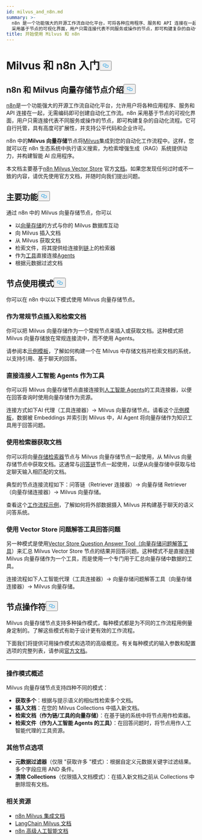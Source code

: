 ```yaml
---
id: milvus_and_n8n.md
summary: >-
  n8n 是一个功能强大的开源工作流自动化平台，可将各种应用程序、服务和 API 连接在一起，无需编码即可创建自动化工作流。n8n
  采用基于节点的可视化界面，用户只需连接代表不同服务或操作的节点，即可构建复杂的自动化流程。它可自行托管，具有高度可扩展性，并支持公平代码和企业许可。
title: 开始使用 Milvus 和 n8n
---
```

<h1 id="Getting-Started-with-Milvus-and-n8n" class="common-anchor-header">Milvus 和 n8n 入门<button data-href="#Getting-Started-with-Milvus-and-n8n" class="anchor-icon" translate="no">
      <svg translate="no"
        aria-hidden="true"
        focusable="false"
        height="20"
        version="1.1"
        viewBox="0 0 16 16"
        width="16"
      >
        <path
          fill="#0092E4"
          fill-rule="evenodd"
          d="M4 9h1v1H4c-1.5 0-3-1.69-3-3.5S2.55 3 4 3h4c1.45 0 3 1.69 3 3.5 0 1.41-.91 2.72-2 3.25V8.59c.58-.45 1-1.27 1-2.09C10 5.22 8.98 4 8 4H4c-.98 0-2 1.22-2 2.5S3 9 4 9zm9-3h-1v1h1c1 0 2 1.22 2 2.5S13.98 12 13 12H9c-.98 0-2-1.22-2-2.5 0-.83.42-1.64 1-2.09V6.25c-1.09.53-2 1.84-2 3.25C6 11.31 7.55 13 9 13h4c1.45 0 3-1.69 3-3.5S14.5 6 13 6z"
        ></path>
      </svg>
    </button></h1><h2 id="Introduction-to-n8n-and-the-Milvus-Vector-Store-Node" class="common-anchor-header">n8n 和 Milvus 向量存储节点介绍<button data-href="#Introduction-to-n8n-and-the-Milvus-Vector-Store-Node" class="anchor-icon" translate="no">
      <svg translate="no"
        aria-hidden="true"
        focusable="false"
        height="20"
        version="1.1"
        viewBox="0 0 16 16"
        width="16"
      >
        <path
          fill="#0092E4"
          fill-rule="evenodd"
          d="M4 9h1v1H4c-1.5 0-3-1.69-3-3.5S2.55 3 4 3h4c1.45 0 3 1.69 3 3.5 0 1.41-.91 2.72-2 3.25V8.59c.58-.45 1-1.27 1-2.09C10 5.22 8.98 4 8 4H4c-.98 0-2 1.22-2 2.5S3 9 4 9zm9-3h-1v1h1c1 0 2 1.22 2 2.5S13.98 12 13 12H9c-.98 0-2-1.22-2-2.5 0-.83.42-1.64 1-2.09V6.25c-1.09.53-2 1.84-2 3.25C6 11.31 7.55 13 9 13h4c1.45 0 3-1.69 3-3.5S14.5 6 13 6z"
        ></path>
      </svg>
    </button></h2><p><a href="https://n8n.io/">n8n</a>是一个功能强大的开源工作流自动化平台，允许用户将各种应用程序、服务和 API 连接在一起，无需编码即可创建自动化工作流。n8n 采用基于节点的可视化界面，用户只需连接代表不同服务或操作的节点，即可构建复杂的自动化流程。它可自行托管，具有高度可扩展性，并支持公平代码和企业许可。</p>
<p>n8n 中的<strong>Milvus 向量存储</strong>节点将<a href="https://milvus.io/">Milvus</a>集成到您的自动化工作流程中。这样，您就可以在 n8n 生态系统中执行语义搜索，为检索增强生成（RAG）系统提供动力，并构建智能 AI 应用程序。</p>
<p>本文档主要基于<a href="https://docs.n8n.io/integrations/builtin/cluster-nodes/root-nodes/n8n-nodes-langchain.vectorstoremilvus/">n8n Milvus Vector Store</a> 官方<a href="https://docs.n8n.io/integrations/builtin/cluster-nodes/root-nodes/n8n-nodes-langchain.vectorstoremilvus/">文档</a>。如果您发现任何过时或不一致的内容，请优先使用官方文档，并随时向我们提出问题。</p>
<h2 id="Key-Features" class="common-anchor-header">主要功能<button data-href="#Key-Features" class="anchor-icon" translate="no">
      <svg translate="no"
        aria-hidden="true"
        focusable="false"
        height="20"
        version="1.1"
        viewBox="0 0 16 16"
        width="16"
      >
        <path
          fill="#0092E4"
          fill-rule="evenodd"
          d="M4 9h1v1H4c-1.5 0-3-1.69-3-3.5S2.55 3 4 3h4c1.45 0 3 1.69 3 3.5 0 1.41-.91 2.72-2 3.25V8.59c.58-.45 1-1.27 1-2.09C10 5.22 8.98 4 8 4H4c-.98 0-2 1.22-2 2.5S3 9 4 9zm9-3h-1v1h1c1 0 2 1.22 2 2.5S13.98 12 13 12H9c-.98 0-2-1.22-2-2.5 0-.83.42-1.64 1-2.09V6.25c-1.09.53-2 1.84-2 3.25C6 11.31 7.55 13 9 13h4c1.45 0 3-1.69 3-3.5S14.5 6 13 6z"
        ></path>
      </svg>
    </button></h2><p>通过 n8n 中的 Milvus 向量存储节点，你可以</p>
<ul>
<li>以<a href="https://docs.n8n.io/glossary/#ai-vector-store">向量存储</a>的方式与你的 Milvus 数据库互动</li>
<li>向 Milvus 插入文档</li>
<li>从 Milvus 获取文档</li>
<li>检索文件，将其提供给连接到<a href="https://docs.n8n.io/glossary/#ai-chain">链</a>上的检索器</li>
<li>作为<a href="https://docs.n8n.io/glossary/#ai-tool">工具</a>直接连接<a href="https://docs.n8n.io/glossary/#ai-agent">Agents</a></li>
<li>根据元数据过滤文档</li>
</ul>
<h2 id="Node-Usage-Patterns" class="common-anchor-header">节点使用模式<button data-href="#Node-Usage-Patterns" class="anchor-icon" translate="no">
      <svg translate="no"
        aria-hidden="true"
        focusable="false"
        height="20"
        version="1.1"
        viewBox="0 0 16 16"
        width="16"
      >
        <path
          fill="#0092E4"
          fill-rule="evenodd"
          d="M4 9h1v1H4c-1.5 0-3-1.69-3-3.5S2.55 3 4 3h4c1.45 0 3 1.69 3 3.5 0 1.41-.91 2.72-2 3.25V8.59c.58-.45 1-1.27 1-2.09C10 5.22 8.98 4 8 4H4c-.98 0-2 1.22-2 2.5S3 9 4 9zm9-3h-1v1h1c1 0 2 1.22 2 2.5S13.98 12 13 12H9c-.98 0-2-1.22-2-2.5 0-.83.42-1.64 1-2.09V6.25c-1.09.53-2 1.84-2 3.25C6 11.31 7.55 13 9 13h4c1.45 0 3-1.69 3-3.5S14.5 6 13 6z"
        ></path>
      </svg>
    </button></h2><p>你可以在 n8n 中以以下模式使用 Milvus 向量存储节点。</p>
<h3 id="Use-as-a-regular-node-to-insert-and-retrieve-documents" class="common-anchor-header">作为常规节点插入和检索文档</h3><p>你可以把 Milvus 向量存储作为一个常规节点来插入或获取文档。这种模式把 Milvus 向量存储放在常规连接流中，而不使用 Agents。</p>
<p>请参阅本<a href="https://n8n.io/workflows/3573-create-a-rag-system-with-paul-essays-milvus-and-openai-for-cited-answers/">示例模板</a>，了解如何构建一个在 Milvus 中存储文档并检索文档的系统，以支持引用、基于聊天的回答。</p>
<h3 id="Connect-directly-to-an-AI-agent-as-a-tool" class="common-anchor-header">直接连接人工智能 Agents 作为工具</h3><p>你可以将 Milvus 向量存储节点直接连接到<a href="https://docs.n8n.io/integrations/builtin/cluster-nodes/root-nodes/n8n-nodes-langchain.agent/">人工智能 Agents</a>的工具连接器，以便在回答查询时使用向量存储作为资源。</p>
<p>连接方式如下AI 代理（工具连接器）-&gt; Milvus 向量存储节点。请看这个<a href="https://n8n.io/workflows/3576-paul-graham-essay-search-and-chat-with-milvus-vector-database/">示例模板</a>，数据被 Embeddings 并索引到 Milvus 中，AI Agent 将向量存储作为知识工具用于回答问题。</p>
<h3 id="Use-a-retriever-to-fetch-documents" class="common-anchor-header">使用检索器获取文档</h3><p>你可以将向量<a href="https://docs.n8n.io/integrations/builtin/cluster-nodes/sub-nodes/n8n-nodes-langchain.retrievervectorstore/">存储检索器</a>节点与 Milvus 向量存储节点一起使用，从 Milvus 向量存储节点中获取文档。这通常与<a href="https://docs.n8n.io/integrations/builtin/cluster-nodes/root-nodes/n8n-nodes-langchain.chainretrievalqa/">问答链</a>节点一起使用，以便从向量存储中获取与给定聊天输入相匹配的文档。</p>
<p>典型的节点连接流程如下：问答链（Retriever 连接器）-&gt; 向量存储 Retriever（向量存储连接器）-&gt; Milvus 向量存储。</p>
<p>查看这个<a href="https://n8n.io/workflows/3574-create-a-paul-graham-essay-qanda-system-with-openai-and-milvus-vector-database/">工作流程示例</a>，了解如何将外部数据摄入 Milvus 并构建基于聊天的语义问答系统。</p>
<h3 id="Use-the-Vector-Store-Question-Answer-Tool-to-answer-questions" class="common-anchor-header">使用 Vector Store 问题解答工具回答问题</h3><p>另一种模式是使用<a href="https://docs.n8n.io/integrations/builtin/cluster-nodes/sub-nodes/n8n-nodes-langchain.toolvectorstore/">Vector Store Question Answer Tool（向量存储问题解答工具</a>）来汇总 Milvus Vector Store 节点的结果并回答问题。这种模式不是直接连接 Milvus 向量存储作为一个工具，而是使用一个专门用于汇总向量存储中数据的工具。</p>
<p>连接流程如下人工智能代理（工具连接器）-&gt; 向量存储问题解答工具（向量存储连接器）-&gt; Milvus 向量存储。</p>
<h2 id="Node-Operation-Modes" class="common-anchor-header">节点操作符<button data-href="#Node-Operation-Modes" class="anchor-icon" translate="no">
      <svg translate="no"
        aria-hidden="true"
        focusable="false"
        height="20"
        version="1.1"
        viewBox="0 0 16 16"
        width="16"
      >
        <path
          fill="#0092E4"
          fill-rule="evenodd"
          d="M4 9h1v1H4c-1.5 0-3-1.69-3-3.5S2.55 3 4 3h4c1.45 0 3 1.69 3 3.5 0 1.41-.91 2.72-2 3.25V8.59c.58-.45 1-1.27 1-2.09C10 5.22 8.98 4 8 4H4c-.98 0-2 1.22-2 2.5S3 9 4 9zm9-3h-1v1h1c1 0 2 1.22 2 2.5S13.98 12 13 12H9c-.98 0-2-1.22-2-2.5 0-.83.42-1.64 1-2.09V6.25c-1.09.53-2 1.84-2 3.25C6 11.31 7.55 13 9 13h4c1.45 0 3-1.69 3-3.5S14.5 6 13 6z"
        ></path>
      </svg>
    </button></h2><p>Milvus 向量存储节点支持多种操作模式，每种模式都是为不同的工作流程用例量身定制的。了解这些模式有助于设计更有效的工作流程。</p>
<p>下面我们将提供可用操作模式和选项的高级概览。有关每种模式的输入参数和配置选项的完整列表，请参阅<a href="https://docs.n8n.io/integrations/builtin/cluster-nodes/root-nodes/n8n-nodes-langchain.vectorstoremilvus/">官方文档</a>。</p>
<hr>
<h3 id="Operation-Modes-Overview" class="common-anchor-header">操作模式概述</h3><p>Milvus 向量存储节点支持四种不同的模式：</p>
<ul>
<li><strong>获取多个</strong>：根据与提示语义的相似性检索多个文档。</li>
<li><strong>插入文档</strong>：在您的 Milvus Collections 中插入新文档。</li>
<li><strong>检索文档（作为链/工具的向量存储）</strong>：在基于链的系统中将节点用作检索器。</li>
<li><strong>检索文件（作为人工智能 Agents 的工具）</strong>：在回答问题时，将节点用作人工智能代理的工具资源。</li>
</ul>
<h3 id="Additional-Node-Options" class="common-anchor-header">其他节点选项</h3><ul>
<li><strong>元数据过滤器</strong>（仅限 "获取许多 "模式）：根据自定义元数据关键字过滤结果。多个字段应用 AND 条件。</li>
<li><strong>清除 Collections</strong>（仅限插入文档模式）：在插入新文档之前从 Collections 中删除现有文档。</li>
</ul>
<h3 id="Related-Resources" class="common-anchor-header">相关资源</h3><ul>
<li><a href="https://docs.n8n.io/integrations/builtin/cluster-nodes/root-nodes/n8n-nodes-langchain.vectorstoremilvus/">n8n Milvus 集成文档</a></li>
<li><a href="https://js.langchain.com/docs/integrations/vectorstores/milvus/">LangChain Milvus 文档</a></li>
<li><a href="https://docs.n8n.io/advanced-ai/">n8n 高级人工智能文档</a></li>
</ul>
